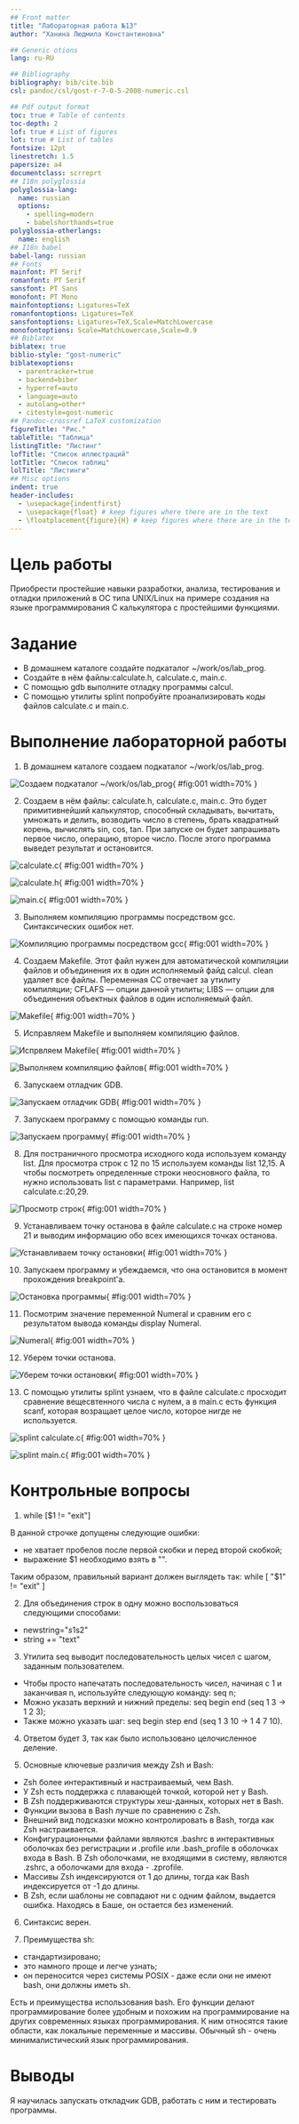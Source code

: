 ```yaml
---
## Front matter
title: "Лабораторная работа №13"
author: "Ханина Людмила Константиновна"

## Generic otions
lang: ru-RU

## Bibliography
bibliography: bib/cite.bib
csl: pandoc/csl/gost-r-7-0-5-2008-numeric.csl

## Pdf output format
toc: true # Table of contents
toc-depth: 2
lof: true # List of figures
lot: true # List of tables
fontsize: 12pt
linestretch: 1.5
papersize: a4
documentclass: scrreprt
## I18n polyglossia
polyglossia-lang:
  name: russian
  options:
	- spelling=modern
	- babelshorthands=true
polyglossia-otherlangs:
  name: english
## I18n babel
babel-lang: russian
## Fonts
mainfont: PT Serif
romanfont: PT Serif
sansfont: PT Sans
monofont: PT Mono
mainfontoptions: Ligatures=TeX
romanfontoptions: Ligatures=TeX
sansfontoptions: Ligatures=TeX,Scale=MatchLowercase
monofontoptions: Scale=MatchLowercase,Scale=0.9
## Biblatex
biblatex: true
biblio-style: "gost-numeric"
biblatexoptions:
  - parentracker=true
  - backend=biber
  - hyperref=auto
  - language=auto
  - autolang=other*
  - citestyle=gost-numeric
## Pandoc-crossref LaTeX customization
figureTitle: "Рис."
tableTitle: "Таблица"
listingTitle: "Листинг"
lofTitle: "Список иллюстраций"
lotTitle: "Список таблиц"
lolTitle: "Листинги"
## Misc options
indent: true
header-includes:
  - \usepackage{indentfirst}
  - \usepackage{float} # keep figures where there are in the text
  - \floatplacement{figure}{H} # keep figures where there are in the text
---
```


# Цель работы

Приобрести простейшие навыки разработки, анализа, тестирования и отладки приложений в ОС типа UNIX/Linux на примере создания на языке программирования С калькулятора с простейшими функциями.
# Задание

* В домашнем каталоге создайте подкаталог ~/work/os/lab_prog.
* Создайте в нём файлы:calculate.h, calculate.c, main.c.
* С помощью gdb выполните отладку программы calcul. 
* С помощью утилиты splint попробуйте проанализировать коды файлов calculate.c и main.c.

# Выполнение лабораторной работы

1. В домашнем каталоге создаем подкаталог ~/work/os/lab_prog.

![Создаем подкаталог ~/work/os/lab_prog](image/1.png){ #fig:001 width=70% }

2. Создаем в нём файлы: calculate.h, calculate.c, main.c.
Это будет примитивнейший калькулятор, способный складывать, вычитать, умножать и делить, возводить число в степень, брать квадратный корень, вычислять sin, cos, tan. При запуске он будет запрашивать первое число, операцию, второе число. После этого программа выведет результат и остановится. 

![calculate.c](image/2.1.png){ #fig:001 width=70% }

![calculate.h](image/2.2.png){ #fig:001 width=70% }

![main.c](image/2.3.png){ #fig:001 width=70% }

3. Выполняем компиляцию программы посредством gcc. Синтаксических ошибок нет.

![Компиляцию программы посредством gcc](image/3.png){ #fig:001 width=70% }

4. Создаем Makefile. Этот файл нужен для автоматической компиляции файлов и объединения их в один исполняемый файд calcul. clean удаляет все файлы. Переменная CC отвечает за утилиту компиляции; CFLAFS — опции данной утилиты; LIBS — опции для объединения объектных файлов в один исполняемый файл. 

![Makefile](image/5.png){ #fig:001 width=70% }

5. Исправляем Makefile и выполняем компиляцию файлов. 

![Испрвляем Makefile](image/6.1.png){ #fig:001 width=70% }

![Выполняем компиляцию файлов](image/6.2.png){ #fig:001 width=70% }

6. Запускаем отладчик GDB. 

![Запускаем отладчик GDB](image/6.3.png){ #fig:001 width=70% }

7. Запускаем программу с помощью команды run.

![Запускаем программу](image/6.4.png){ #fig:001 width=70% }

8. Для постраничного просмотра исходного кода используем команду list. Для просмотра строк с 12 по 15 используем команды list 12,15. А чтобы посмотреть определенные строки неосновного файла, то нужно использовать list с параметрами. Например, list calculate.c:20,29. 

![Просмотр строк](image/6.5.png){ #fig:001 width=70% }

9. Устанавливаем точку останова в файле calculate.c на строке номер 21 и выводим информацию обо всех имеющихся точках останова. 

![Устанавливаем точку остановки](image/6.6.png){ #fig:001 width=70% }

10. Запускаем программу и убеждаемся, что она остановится в момент прохождения breakpoint'a. 

![Остановка программы](image/6.7.png){ #fig:001 width=70% }

11. Посмотрим значение переменной Numeral и сравним его с результатом вывода команды display Numeral. 

![Numeral](image/6.8.png){ #fig:001 width=70% }

12. Уберем точки останова. 

![Уберем точки остановки](image/6.9.png){ #fig:001 width=70% }

13. С помощью утилиты splint узнаем, что в файле calculate.c просходит сравнение вещесвтенного числа с нулем, а в main.c есть функция scanf, которая возращает целое число, которое нигде не используется.  

![splint calculate.c](image/7.1.png){ #fig:001 width=70% }

![splint main.c](image/7.2.png){ #fig:001 width=70% }

# Контрольные вопросы

1. while [$1 != "exit"]

В данной строчке допущены следующие ошибки:

* не хватает пробелов после первой скобки и перед второй скобкой;
* выражение $1 необходимо взять в "".

Таким образом, правильный вариант должен выглядеть так: while [ "$1" != "exit" ]

2. Для объединения строк в одну можно воспользоваться следующими способами:
* newstring="$s1$s2"
* string += "text"

3. Утилита seq выводит последовательность целых чисел с шагом, заданным пользователем.
*  Чтобы просто напечатать последовательность чисел, начиная с 1 и заканчивая n, используйте следующую команду: seq n;
*  Можно указать верхний и нижний пределы: seq begin end (seq 1 3 -> 1 2 3);
*  Также можно указать шаг: seq begin step end (seq 1 3 10 -> 1 4 7 10). 

4. Ответом будет 3, так как было использовано целочисленное деление. 

5. Основные ключевые различия между Zsh и Bash:
* Zsh более интерактивный и настраиваемый, чем Bash.
* У Zsh есть поддержка с плавающей точкой, которой нет у Bash.
* В Zsh поддерживаются структуры хеш-данных, которых нет в Bash.
* Функции вызова в Bash лучше по сравнению с Zsh.
* Внешний вид подсказки можно контролировать в Bash, тогда как Zsh настраивается.
* Конфигурационными файлами являются .bashrc в интерактивных оболочках без регистрации и .profile или .bash_profile в оболочках входа в Bash. В Zsh оболочками, не входящими в систему, являются .zshrc, а оболочками для входа - .zprofile.
* Массивы Zsh индексируются от 1 до длины, тогда как Bash индексируется от -1 до длины.
* В Zsh, если шаблоны не совпадают ни с одним файлом, выдается ошибка. Находясь в Баше, он остается без изменений.

6. Синтаксис верен. 

7. Преимущества sh:
* стандартизировано;
* это намного проще и легче узнать;
* он переносится через системы POSIX - даже если они не имеют bash, они должны иметь sh.

Есть и преимущества использования bash. Его функции делают программирование более удобным и похожим на программирование на других современных языках программирования. К ним относятся такие области, как локальные переменные и массивы. Обычный sh - очень минималистический язык программирования.

# Выводы

Я научилась запускать откладчик GDB, работать с ним и тестировать программы. 
